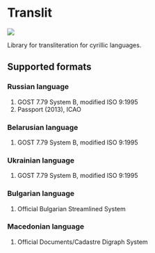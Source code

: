 # Translit
[![](https://img.shields.io/crates/v/translit.svg)](https://crates.io/crates/translit)

Library for transliteration for cyrillic languages.

## Supported formats

### Russian language

1. GOST 7.79 System B, modified ISO 9:1995
2. Passport (2013), ICAO

### Belarusian language

1. GOST 7.79 System B, modified ISO 9:1995

### Ukrainian language

1. GOST 7.79 System B, modified ISO 9:1995

### Bulgarian language

1. Official Bulgarian Streamlined System

### Macedonian language

1. Official Documents/Cadastre Digraph System
